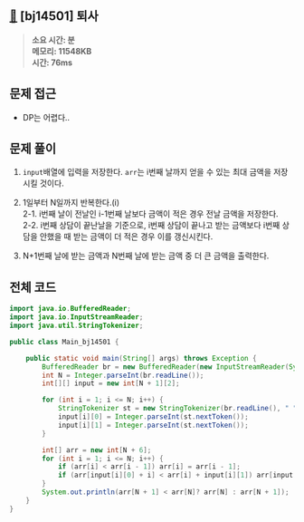 ## [💼](https://www.acmicpc.net/problem/14501) [bj14501] 퇴사

> **소요 시간: 분<br>
> 메모리: 11548KB<br>
> 시간: 76ms**

## 문제 접근

- DP는 어렵다..

## 문제 풀이

1. `input`배열에 입력을 저장한다. `arr`는 i번째 날까지 얻을 수 있는 최대 금액을 저장시킬 것이다.

2. 1일부터 N일까지 반복한다.(i)<br>
   2-1. i번째 날이 전날인 i-1번째 날보다 금액이 적은 경우 전날 금액을 저장한다.<br>
   2-2. i번째 상담이 끝난날을 기준으로, i번째 상담이 끝나고 받는 금액보다 i번째 상담을 안했을 때 받는 금액이 더 적은 경우 이를 갱신시킨다.<br>

3. N+1번째 날에 받는 금액과 N번째 날에 받는 금액 중 더 큰 금액을 출력한다.

## 전체 코드

```java
import java.io.BufferedReader;
import java.io.InputStreamReader;
import java.util.StringTokenizer;

public class Main_bj14501 {

    public static void main(String[] args) throws Exception {
        BufferedReader br = new BufferedReader(new InputStreamReader(System.in));
        int N = Integer.parseInt(br.readLine());
        int[][] input = new int[N + 1][2];

        for (int i = 1; i <= N; i++) {
            StringTokenizer st = new StringTokenizer(br.readLine(), " ");
            input[i][0] = Integer.parseInt(st.nextToken());
            input[i][1] = Integer.parseInt(st.nextToken());
        }

        int[] arr = new int[N + 6];
        for (int i = 1; i <= N; i++) {
            if (arr[i] < arr[i - 1]) arr[i] = arr[i - 1];
            if (arr[input[i][0] + i] < arr[i] + input[i][1]) arr[input[i][0] + i] = arr[i] + input[i][1];
        }
        System.out.println(arr[N + 1] < arr[N]? arr[N] : arr[N + 1]);
    }
}
```
